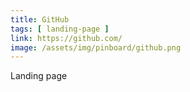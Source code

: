 ```yaml
---
title: GitHub
tags: [ landing-page ]
link: https://github.com/
image: /assets/img/pinboard/github.png
---
```

Landing page 